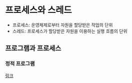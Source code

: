 # 프로세스와 스레드

- 프로세스: 운영체제로부터 자원을 할당받은 작업의 단위
- 스레드: 프로세스가 할당받은 자원을 이용하는 실행 흐름의 단위

## 프로그램과 프로세스

### 정적 프로그램





[링크](https://inpa.tistory.com/entry/%F0%9F%91%A9%E2%80%8D%F0%9F%92%BB-%ED%94%84%EB%A1%9C%EC%84%B8%EC%8A%A4-%E2%9A%94%EF%B8%8F-%EC%93%B0%EB%A0%88%EB%93%9C-%EC%B0%A8%EC%9D%B4)